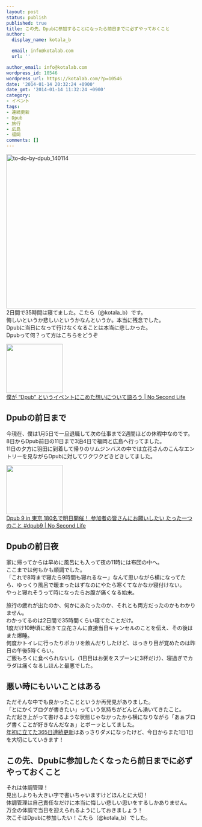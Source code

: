 ```yaml
---
layout: post
status: publish
published: true
title: この先、Dpubに参加することになったら前日までに必ずやっておくこと
author:
  display_name: kotala_b

  email: info@kotalab.com
  url: ''

author_email: info@kotalab.com
wordpress_id: 10546
wordpress_url: https://kotalab.com/?p=10546
date: '2014-01-14 20:32:24 +0900'
date_gmt: '2014-01-14 11:32:24 +0900'
category:
- イベント
tags:
- 連続更新
- Dpub
- 旅行
- 広島
- 福岡
comments: []
---
```

<p><img src="https://kotalab.com/wp-content/uploads/to-do-by-dpub_140114-546x409.jpg" alt="to-do-by-dpub_140114" width="546" height="409" class="alignnone size-large wp-image-10549" /><br />
2日間で35時間は寝てました。こたら（@kotala_b）です。<br />
悔しいというか悲しいというかなんというか。本当に残念でした。<br />
Dpubに当日になって行けなくなることは本当に悲しかった。<br />
Dpubって何？って方はこちらをどうぞ</p>
<div class="shht">
<div class="shhtimg"><a href="http://www.ttcbn.net/no_second_life/archives/20523" target="_blank"><img src="http://capture.heartrails.com/150x130/shadow?http://www.ttcbn.net/no_second_life/archives/20523" alt="" width="150" height="130" /></a></div>
<div class="shhttext"><a href="http://www.ttcbn.net/no_second_life/archives/20523" target="_blank">僕が &ldquo;Dpub&rdquo; というイベントにこめた想いについて語ろう | No Second Life</a><a href="http://b.hatena.ne.jp/entry/http://www.ttcbn.net/no_second_life/archives/20523" target="_blank"><img border="0" src="http://b.hatena.ne.jp/entry/image/http://www.ttcbn.net/no_second_life/archives/20523" alt="" /></a></div>
</div>
<p><!--more--></p>
<h2>Dpubの前日まで</h2>
<p>今現在、僕は1月5日で一旦退職して次の仕事まで2週間ほどの休暇中なのです。<br />
8日からDpub前日の11日まで3泊4日で福岡と広島へ行ってました。<br />
11日の夕方に羽田に到着して帰りのリムジンバスの中では立花さんのこんなエントリーを見ながらDpubに対してワクワクどきどきしてました。</p>
<div class="shht">
<div class="shhtimg"><a href="http://www.ttcbn.net/no_second_life/archives/38519" target="_blank"><img src="http://capture.heartrails.com/150x130/shadow?http://www.ttcbn.net/no_second_life/archives/38519" alt="" width="150" height="130" /></a></div>
<div class="shhttext"><a href="http://www.ttcbn.net/no_second_life/archives/38519" target="_blank">Dpub 9 in 東京 180名で明日開催！ 参加者の皆さんにお願いしたい たった一つのこと #dpub9 | No Second Life</a><a href="http://b.hatena.ne.jp/entry/http://www.ttcbn.net/no_second_life/archives/38519" target="_blank"><img border="0" src="http://b.hatena.ne.jp/entry/image/http://www.ttcbn.net/no_second_life/archives/38519" alt="" /></a></div>
</div>
<h2>Dpubの前日夜</h2>
<p>家に帰ってからは早めに風呂にも入って夜の11時には布団の中へ。<br />
ここまでは何もかも順調でした。<br />
「これで8時まで寝たら9時間も寝れるなー」なんて思いながら横になってたら、ゆっくり風呂で暖まったはずなのにやたら寒くてなかなか寝付けない。<br />
やっと寝れそうって時になったらお腹が痛くなる始末。</p>
<p>旅行の疲れが出たのか、何かにあたったのか、それとも両方だったのかもわかりません。<br />
わかってるのは2日間で35時間くらい寝てたことだけ。<br />
1度だけ10時頃に起きて立花さんに直接当日キャンセルのことを伝え、その後はまた爆睡。<br />
何度かトイレに行ったりポカリを飲んだりしたけど、はっきり目が覚めたのは昨日の午後5時くらい。<br />
ご飯もろくに食べられないし（1日目はお粥をスプーンに3杯だけ）、寝過ぎでカラダは痛くなるしほんと最悪でした。</p>
<h2>悪い時にもいいことはある</h2>
<p>ただそんな中でも良かったことというか再発見がありました。<br />
「とにかくブログが書きたい」っていう気持ちがどんどん湧いてきたこと。<br />
ただ起き上がって書けるような状態じゃなかったから横になりながら「あぁブログ書くことが好きなんだなぁ」とボーッとしてました。<br />
<a href="https://kotalab.com/happy-new-year-2014" title="新年明けましておめでとうございます！今年の目標とテーマを決めました！">年初に立てた365日連続更新</a>はあっさりダメになったけど、今日からまた1日1日を大切にしていきます！</p>
<h2>この先、Dpubに参加したくなったら前日までに必ずやっておくこと</h2>
<p>それは<span class="ll">体調管理！</span><br />
見出しよりも大きい字で書いちゃいますけどほんとに大切！<br />
体調管理は自己責任なだけに本当に悔しい悲しい思いをするしかありません。<br />
万全の体調で当日を迎えられるようにしておきましょう！<br />
次こそはDpubに参加したい！こたら（@kotala_b）でした。</p>

